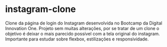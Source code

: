# instagram-clone
Clone da página de login do Instagram desenvolvida no Bootcamp da Digital Innovation One.
Projeto sem muitas alterações, por se tratar de um clone o objetivo é deixar o mais parecido possível com a tela original do instagram.
Importante para estudar sobre flexbox, estilizações e responsividade.
